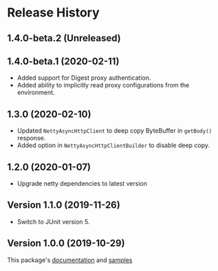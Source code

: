 # Release History

## 1.4.0-beta.2 (Unreleased)


## 1.4.0-beta.1 (2020-02-11)
- Added support for Digest proxy authentication.
- Added ability to implicitly read proxy configurations from the environment.

## 1.3.0 (2020-02-10)
- Updated `NettyAsyncHttpClient` to deep copy ByteBuffer in `getBody()` response.
- Added option in `NettyAsyncHttpClientBuilder` to disable deep copy.

## 1.2.0 (2020-01-07)
- Upgrade netty dependencies to latest version 

## Version 1.1.0 (2019-11-26)
- Switch to JUnit version 5.

## Version 1.0.0 (2019-10-29)
This package's
[documentation](https://github.com/Azure/azure-sdk-for-java/blob/azure-core-http-netty_1.0.0/sdk/core/azure-core-http-netty/README.md)
and
[samples](https://github.com/Azure/azure-sdk-for-java/tree/azure-core-http-netty_1.0.0/sdk/core/azure-core-http-netty/src/samples/java/com/azure/core/http/netty)

